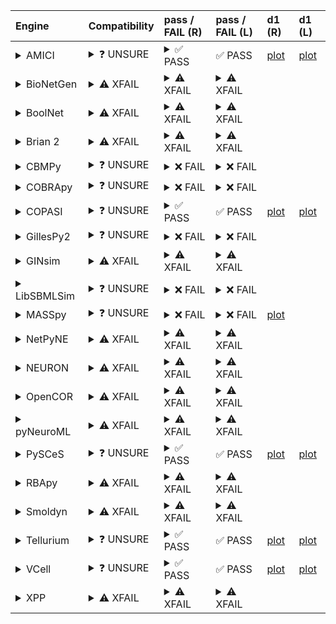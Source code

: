 | Engine                                                                                                                                     | Compatibility                                                                                                                                                                                                       | pass / FAIL (R)                                                                                                                                                                                                                                                                                                                                                                                                                                                                                                                                                                                                                                                                    | pass / FAIL (L)                                                                                                                                                                                                                                                                                                                                                                                   | d1 (R)                                                                  | d1 (L)                                                                 |
|:-------------------------------------------------------------------------------------------------------------------------------------------|:--------------------------------------------------------------------------------------------------------------------------------------------------------------------------------------------------------------------|:-----------------------------------------------------------------------------------------------------------------------------------------------------------------------------------------------------------------------------------------------------------------------------------------------------------------------------------------------------------------------------------------------------------------------------------------------------------------------------------------------------------------------------------------------------------------------------------------------------------------------------------------------------------------------------------|:--------------------------------------------------------------------------------------------------------------------------------------------------------------------------------------------------------------------------------------------------------------------------------------------------------------------------------------------------------------------------------------------------|:------------------------------------------------------------------------|:-----------------------------------------------------------------------|
| <details><summary>AMICI</summary>https://docs.biosimulators.org/Biosimulators_AMICI/<br></details>                                         | <details><summary>&#10067; UNSURE</summary>The file extensions ('xml', 'sedml') suggest the input file types may not be compatibe with AMICI.<br><br>SBML and SED-ML are compatible with AMICI.</details>           | <details><summary>&#9989; PASS</summary><a href="https://api.biosimulations.org/runs/6756edd8707aa641045f4aa4">view</a><br><a href="https://api.biosimulations.org/results/6756edd8707aa641045f4aa4/download">download</a><br><a href="https://api.biosimulations.org/logs/6756edd8707aa641045f4aa4?includeOutput=true">logs</a><br><br></details>                                                                                                                                                                                                                                                                                                                                 | &#9989; PASS                                                                                                                                                                                                                                                                                                                                                                                      | <a href="d1_plots_remote\amici_autogen_plot_for_task1.pdf">plot</a>     | <a href="d1_plots_local\amici_autogen_plot_for_task1.pdf">plot</a>     |
| <details><summary>BioNetGen</summary>https://docs.biosimulators.org/Biosimulators_BioNetGen/<br></details>                                 | <details><summary>&#9888; XFAIL</summary>EXPECTED FAIL<br><br>Only BNGL, SED-ML are compatible with BioNetGen.</details>                                                                                            | <details><summary>&#9888; XFAIL</summary>EXPECTED FAIL<br><br><a href="https://api.biosimulations.org/runs/6756eddd707aa641045f4aa8">view</a><br><a href="https://api.biosimulations.org/results/6756eddd707aa641045f4aa8/download">download</a><br><a href="https://api.biosimulations.org/logs/6756eddd707aa641045f4aa8?includeOutput=true">logs</a><br><br>ERROR MESSAGE:<br>`/root/archive.omex` is not a valid COMBINE/OMEX archive.<br>  - The SED-ML file at location `./BIOMD0000000001_url.sedml` is invalid.<br>    - Simulation `auto_ten_seconds` is invalid.<br>      - Algorithm has an invalid KiSAO id `KISAO_0000694`.<br><br>ERROR TYPE:<br>ValueError</details> | <details><summary>&#9888; XFAIL</summary>EXPECTED FAIL<br><br>ERROR MESSAGE:<br>`/root/in/BIOMD0000000001_url.omex` is not a valid COMBINE/OMEX archive.<br>  - The SED-ML file at location `./BIOMD0000000001_url.sedml` is invalid.<br>    - Simulation `auto_ten_seconds` is invalid.<br>      - Algorithm has an invalid KiSAO id `KISAO_0000694`.<br><br>ERROR TYPE:<br>ValueError</details> |                                                                         |                                                                        |
| <details><summary>BoolNet</summary>https://docs.biosimulators.org/Biosimulators_BoolNet/<br></details>                                     | <details><summary>&#9888; XFAIL</summary>EXPECTED FAIL<br><br>Only SBML-qual, SED-ML are compatible with BoolNet.</details>                                                                                         | <details><summary>&#9888; XFAIL</summary>EXPECTED FAIL<br><br><a href="https://api.biosimulations.org/runs/6756eddf9fa297efdca2113d">view</a><br><a href="https://api.biosimulations.org/results/6756eddf9fa297efdca2113d/download">download</a><br><a href="https://api.biosimulations.org/logs/6756eddf9fa297efdca2113d?includeOutput=true">logs</a><br><br>ERROR MESSAGE:<br>`/root/archive.omex` is not a valid COMBINE/OMEX archive.<br>  - The SED-ML file at location `./BIOMD0000000001_url.sedml` is invalid.<br>    - Simulation `auto_ten_seconds` is invalid.<br>      - Algorithm has an invalid KiSAO id `KISAO_0000694`.<br><br>ERROR TYPE:<br>ValueError</details> | <details><summary>&#9888; XFAIL</summary>EXPECTED FAIL<br><br>ERROR MESSAGE:<br>`/root/in/BIOMD0000000001_url.omex` is not a valid COMBINE/OMEX archive.<br>  - The SED-ML file at location `./BIOMD0000000001_url.sedml` is invalid.<br>    - Simulation `auto_ten_seconds` is invalid.<br>      - Algorithm has an invalid KiSAO id `KISAO_0000694`.<br><br>ERROR TYPE:<br>ValueError</details> |                                                                         |                                                                        |
| <details><summary>Brian 2</summary>https://docs.biosimulators.org/Biosimulators_pyNeuroML/<br></details>                                   | <details><summary>&#9888; XFAIL</summary>EXPECTED FAIL<br><br>Only NeuroML, SED-ML are compatible with Brian 2.</details>                                                                                           | <details><summary>&#9888; XFAIL</summary>EXPECTED FAIL<br><br><a href="https://api.biosimulations.org/runs/6756eddbc3054f763d5593c1">view</a><br><a href="https://api.biosimulations.org/results/6756eddbc3054f763d5593c1/download">download</a><br><a href="https://api.biosimulations.org/logs/6756eddbc3054f763d5593c1?includeOutput=true">logs</a><br><br>ERROR MESSAGE:<br>No module named 'libsbml'<br><br>ERROR TYPE:<br>ModuleNotFoundError</details>                                                                                                                                                                                                                      | <details><summary>&#9888; XFAIL</summary>EXPECTED FAIL<br><br>ERROR MESSAGE:<br>No module named 'libsbml'<br><br>ERROR TYPE:<br>ModuleNotFoundError</details>                                                                                                                                                                                                                                     |                                                                         |                                                                        |
| <details><summary>CBMPy</summary>https://docs.biosimulators.org/Biosimulators_CBMPy/<br></details>                                         | <details><summary>&#10067; UNSURE</summary>The file extensions ('xml', 'sedml') suggest the input file types may not be compatibe with CBMPy.<br><br>SBML and SED-ML are compatible with CBMPy.</details>           | <details><summary>&#10060; FAIL</summary><a href="https://api.biosimulations.org/runs/6756ede29fa297efdca21143">view</a><br><a href="https://api.biosimulations.org/results/6756ede29fa297efdca21143/download">download</a><br><a href="https://api.biosimulations.org/logs/6756ede29fa297efdca21143?includeOutput=true">logs</a><br><br>ERROR MESSAGE:<br>`/root/archive.omex` is not a valid COMBINE/OMEX archive.<br>  - The SED-ML file at location `./BIOMD0000000001_url.sedml` is invalid.<br>    - Simulation `auto_ten_seconds` is invalid.<br>      - Algorithm has an invalid KiSAO id `KISAO_0000694`.<br><br>ERROR TYPE:<br>ValueError</details>                      | <details><summary>&#10060; FAIL</summary>ERROR MESSAGE:<br>`/root/in/BIOMD0000000001_url.omex` is not a valid COMBINE/OMEX archive.<br>  - The SED-ML file at location `./BIOMD0000000001_url.sedml` is invalid.<br>    - Simulation `auto_ten_seconds` is invalid.<br>      - Algorithm has an invalid KiSAO id `KISAO_0000694`.<br><br>ERROR TYPE:<br>ValueError</details>                      |                                                                         |                                                                        |
| <details><summary>COBRApy</summary>https://docs.biosimulators.org/Biosimulators_COBRApy/<br>Only allows steady state simulations</details> | <details><summary>&#10067; UNSURE</summary>The file extensions ('xml', 'sedml') suggest the input file types may not be compatibe with COBRApy.<br><br>SBML and SED-ML are compatible with COBRApy.</details>       | <details><summary>&#10060; FAIL</summary><a href="https://api.biosimulations.org/runs/6756ede49fa297efdca21147">view</a><br><a href="https://api.biosimulations.org/results/6756ede49fa297efdca21147/download">download</a><br><a href="https://api.biosimulations.org/logs/6756ede49fa297efdca21147?includeOutput=true">logs</a><br><br>ERROR MESSAGE:<br>`/root/archive.omex` is not a valid COMBINE/OMEX archive.<br>  - The SED-ML file at location `./BIOMD0000000001_url.sedml` is invalid.<br>    - Simulation `auto_ten_seconds` is invalid.<br>      - Algorithm has an invalid KiSAO id `KISAO_0000694`.<br><br>ERROR TYPE:<br>ValueError</details>                      | <details><summary>&#10060; FAIL</summary>ERROR MESSAGE:<br>`/root/in/BIOMD0000000001_url.omex` is not a valid COMBINE/OMEX archive.<br>  - The SED-ML file at location `./BIOMD0000000001_url.sedml` is invalid.<br>    - Simulation `auto_ten_seconds` is invalid.<br>      - Algorithm has an invalid KiSAO id `KISAO_0000694`.<br><br>ERROR TYPE:<br>ValueError</details>                      |                                                                         |                                                                        |
| <details><summary>COPASI</summary>https://docs.biosimulators.org/Biosimulators_COPASI/<br></details>                                       | <details><summary>&#10067; UNSURE</summary>The file extensions ('xml', 'sedml') suggest the input file types may not be compatibe with COPASI.<br><br>SBML and SED-ML are compatible with COPASI.</details>         | <details><summary>&#9989; PASS</summary><a href="https://api.biosimulations.org/runs/6756ede7c3054f763d5593ce">view</a><br><a href="https://api.biosimulations.org/results/6756ede7c3054f763d5593ce/download">download</a><br><a href="https://api.biosimulations.org/logs/6756ede7c3054f763d5593ce?includeOutput=true">logs</a><br><br></details>                                                                                                                                                                                                                                                                                                                                 | &#9989; PASS                                                                                                                                                                                                                                                                                                                                                                                      | <a href="d1_plots_remote\copasi_autogen_plot_for_task1.pdf">plot</a>    | <a href="d1_plots_local\copasi_autogen_plot_for_task1.pdf">plot</a>    |
| <details><summary>GillesPy2</summary>https://docs.biosimulators.org/Biosimulators_GillesPy2/<br></details>                                 | <details><summary>&#10067; UNSURE</summary>The file extensions ('xml', 'sedml') suggest the input file types may not be compatibe with GillesPy2.<br><br>SBML and SED-ML are compatible with GillesPy2.</details>   | <details><summary>&#10060; FAIL</summary><a href="https://api.biosimulations.org/runs/6756edeb9fa297efdca2114c">view</a><br><a href="https://api.biosimulations.org/results/6756edeb9fa297efdca2114c/download">download</a><br><a href="https://api.biosimulations.org/logs/6756edeb9fa297efdca2114c?includeOutput=true">logs</a><br><br>ERROR MESSAGE:<br>`/root/archive.omex` is not a valid COMBINE/OMEX archive.<br>  - The SED-ML file at location `./BIOMD0000000001_url.sedml` is invalid.<br>    - Simulation `auto_ten_seconds` is invalid.<br>      - Algorithm has an invalid KiSAO id `KISAO_0000694`.<br><br>ERROR TYPE:<br>ValueError</details>                      | <details><summary>&#10060; FAIL</summary>ERROR MESSAGE:<br>`/root/in/BIOMD0000000001_url.omex` is not a valid COMBINE/OMEX archive.<br>  - The SED-ML file at location `./BIOMD0000000001_url.sedml` is invalid.<br>    - Simulation `auto_ten_seconds` is invalid.<br>      - Algorithm has an invalid KiSAO id `KISAO_0000694`.<br><br>ERROR TYPE:<br>ValueError</details>                      |                                                                         |                                                                        |
| <details><summary>GINsim</summary>https://docs.biosimulators.org/Biosimulators_GINsim/<br></details>                                       | <details><summary>&#9888; XFAIL</summary>EXPECTED FAIL<br><br>Only SBML-qual, SED-ML are compatible with GINsim.</details>                                                                                          | <details><summary>&#9888; XFAIL</summary>EXPECTED FAIL<br><br><a href="https://api.biosimulations.org/runs/6756edee707aa641045f4ac7">view</a><br><a href="https://api.biosimulations.org/results/6756edee707aa641045f4ac7/download">download</a><br><a href="https://api.biosimulations.org/logs/6756edee707aa641045f4ac7?includeOutput=true">logs</a><br><br>ERROR MESSAGE:<br>`/root/archive.omex` is not a valid COMBINE/OMEX archive.<br>  - The SED-ML file at location `./BIOMD0000000001_url.sedml` is invalid.<br>    - Simulation `auto_ten_seconds` is invalid.<br>      - Algorithm has an invalid KiSAO id `KISAO_0000694`.<br><br>ERROR TYPE:<br>ValueError</details> | <details><summary>&#9888; XFAIL</summary>EXPECTED FAIL<br><br>ERROR MESSAGE:<br>`/root/in/BIOMD0000000001_url.omex` is not a valid COMBINE/OMEX archive.<br>  - The SED-ML file at location `./BIOMD0000000001_url.sedml` is invalid.<br>    - Simulation `auto_ten_seconds` is invalid.<br>      - Algorithm has an invalid KiSAO id `KISAO_0000694`.<br><br>ERROR TYPE:<br>ValueError</details> |                                                                         |                                                                        |
| <details><summary>LibSBMLSim</summary>https://docs.biosimulators.org/Biosimulators_LibSBMLSim/<br></details>                               | <details><summary>&#10067; UNSURE</summary>The file extensions ('xml', 'sedml') suggest the input file types may not be compatibe with LibSBMLSim.<br><br>SBML and SED-ML are compatible with LibSBMLSim.</details> | <details><summary>&#10060; FAIL</summary><a href="https://api.biosimulations.org/runs/6756edf0c3054f763d5593f3">view</a><br><a href="https://api.biosimulations.org/results/6756edf0c3054f763d5593f3/download">download</a><br><a href="https://api.biosimulations.org/logs/6756edf0c3054f763d5593f3?includeOutput=true">logs</a><br><br>ERROR MESSAGE:<br>`/root/archive.omex` is not a valid COMBINE/OMEX archive.<br>  - The SED-ML file at location `./BIOMD0000000001_url.sedml` is invalid.<br>    - Simulation `auto_ten_seconds` is invalid.<br>      - Algorithm has an invalid KiSAO id `KISAO_0000694`.<br><br>ERROR TYPE:<br>ValueError</details>                      | <details><summary>&#10060; FAIL</summary>ERROR MESSAGE:<br>`/root/in/BIOMD0000000001_url.omex` is not a valid COMBINE/OMEX archive.<br>  - The SED-ML file at location `./BIOMD0000000001_url.sedml` is invalid.<br>    - Simulation `auto_ten_seconds` is invalid.<br>      - Algorithm has an invalid KiSAO id `KISAO_0000694`.<br><br>ERROR TYPE:<br>ValueError</details>                      |                                                                         |                                                                        |
| <details><summary>MASSpy</summary>https://docs.biosimulators.org/Biosimulators_MASSpy/<br></details>                                       | <details><summary>&#10067; UNSURE</summary>The file extensions ('xml', 'sedml') suggest the input file types may not be compatibe with MASSpy.<br><br>SBML and SED-ML are compatible with MASSpy.</details>         | <details><summary>&#10060; FAIL</summary><a href="https://api.biosimulations.org/runs/6756edf3c3054f763d559405">view</a><br><a href="https://api.biosimulations.org/results/6756edf3c3054f763d559405/download">download</a><br><a href="https://api.biosimulations.org/logs/6756edf3c3054f763d559405?includeOutput=true">logs</a><br><br>ERROR MESSAGE:<br>The COMBINE/OMEX did not execute successfully:<br><br>  The SED document did not execute successfully:<br>  <br>    Could not load MassModel 'BIOMD0000000001'<br><br>ERROR TYPE:<br>CombineArchiveExecutionError</details>                                                                                             | <details><summary>&#10060; FAIL</summary>ERROR MESSAGE:<br>`/root/in/BIOMD0000000001_url.omex` is not a valid COMBINE/OMEX archive.<br>  - The SED-ML file at location `./BIOMD0000000001_url.sedml` is invalid.<br>    - Simulation `auto_ten_seconds` is invalid.<br>      - Algorithm has an invalid KiSAO id `KISAO_0000694`.<br><br>ERROR TYPE:<br>ValueError</details>                      | <a href="d1_plots_remote\masspy_autogen_plot_for_task1.pdf">plot</a>    |                                                                        |
| <details><summary>NetPyNE</summary>https://docs.biosimulators.org/Biosimulators_pyNeuroML/<br></details>                                   | <details><summary>&#9888; XFAIL</summary>EXPECTED FAIL<br><br>Only NeuroML, SED-ML are compatible with NetPyNE.</details>                                                                                           | <details><summary>&#9888; XFAIL</summary>EXPECTED FAIL<br><br><a href="https://api.biosimulations.org/runs/6756edf6c3054f763d559411">view</a><br><a href="https://api.biosimulations.org/results/6756edf6c3054f763d559411/download">download</a><br><a href="https://api.biosimulations.org/logs/6756edf6c3054f763d559411?includeOutput=true">logs</a><br><br>ERROR MESSAGE:<br>No module named 'libsbml'<br><br>ERROR TYPE:<br>ModuleNotFoundError</details>                                                                                                                                                                                                                      | <details><summary>&#9888; XFAIL</summary>EXPECTED FAIL<br><br>ERROR MESSAGE:<br>No module named 'libsbml'<br><br>ERROR TYPE:<br>ModuleNotFoundError</details>                                                                                                                                                                                                                                     |                                                                         |                                                                        |
| <details><summary>NEURON</summary>https://docs.biosimulators.org/Biosimulators_pyNeuroML/<br></details>                                    | <details><summary>&#9888; XFAIL</summary>EXPECTED FAIL<br><br>Only NeuroML, SED-ML are compatible with NEURON.</details>                                                                                            | <details><summary>&#9888; XFAIL</summary>EXPECTED FAIL<br><br><a href="https://api.biosimulations.org/runs/6756edf99fa297efdca21180">view</a><br><a href="https://api.biosimulations.org/results/6756edf99fa297efdca21180/download">download</a><br><a href="https://api.biosimulations.org/logs/6756edf99fa297efdca21180?includeOutput=true">logs</a><br><br>ERROR MESSAGE:<br>No module named 'libsbml'<br><br>ERROR TYPE:<br>ModuleNotFoundError</details>                                                                                                                                                                                                                      | <details><summary>&#9888; XFAIL</summary>EXPECTED FAIL<br><br>ERROR MESSAGE:<br>No module named 'libsbml'<br><br>ERROR TYPE:<br>ModuleNotFoundError</details>                                                                                                                                                                                                                                     |                                                                         |                                                                        |
| <details><summary>OpenCOR</summary>https://docs.biosimulators.org/Biosimulators_OpenCOR/<br></details>                                     | <details><summary>&#9888; XFAIL</summary>EXPECTED FAIL<br><br>Only CellML, SED-ML are compatible with OpenCOR.</details>                                                                                            | <details><summary>&#9888; XFAIL</summary>EXPECTED FAIL<br><br><a href="https://api.biosimulations.org/runs/6756edfcc3054f763d559421">view</a><br><a href="https://api.biosimulations.org/results/6756edfcc3054f763d559421/download">download</a><br><a href="https://api.biosimulations.org/logs/6756edfcc3054f763d559421?includeOutput=true">logs</a><br><br>ERROR MESSAGE:<br>No module named 'libsbml'<br><br>ERROR TYPE:<br>ModuleNotFoundError</details>                                                                                                                                                                                                                      | <details><summary>&#9888; XFAIL</summary>EXPECTED FAIL<br><br>ERROR MESSAGE:<br>No module named 'libsbml'<br><br>ERROR TYPE:<br>ModuleNotFoundError</details>                                                                                                                                                                                                                                     |                                                                         |                                                                        |
| <details><summary>pyNeuroML</summary>https://docs.biosimulators.org/Biosimulators_pyNeuroML/<br></details>                                 | <details><summary>&#9888; XFAIL</summary>EXPECTED FAIL<br><br>Only NeuroML, SED-ML are compatible with pyNeuroML.</details>                                                                                         | <details><summary>&#9888; XFAIL</summary>EXPECTED FAIL<br><br><a href="https://api.biosimulations.org/runs/6756edff707aa641045f4af8">view</a><br><a href="https://api.biosimulations.org/results/6756edff707aa641045f4af8/download">download</a><br><a href="https://api.biosimulations.org/logs/6756edff707aa641045f4af8?includeOutput=true">logs</a><br><br>ERROR MESSAGE:<br>No module named 'libsbml'<br><br>ERROR TYPE:<br>ModuleNotFoundError</details>                                                                                                                                                                                                                      | <details><summary>&#9888; XFAIL</summary>EXPECTED FAIL<br><br>ERROR MESSAGE:<br>No module named 'libsbml'<br><br>ERROR TYPE:<br>ModuleNotFoundError</details>                                                                                                                                                                                                                                     |                                                                         |                                                                        |
| <details><summary>PySCeS</summary>https://docs.biosimulators.org/Biosimulators_PySCeS/<br></details>                                       | <details><summary>&#10067; UNSURE</summary>The file extensions ('xml', 'sedml') suggest the input file types may not be compatibe with PySCeS.<br><br>SBML and SED-ML are compatible with PySCeS.</details>         | <details><summary>&#9989; PASS</summary><a href="https://api.biosimulations.org/runs/6756ee01707aa641045f4b01">view</a><br><a href="https://api.biosimulations.org/results/6756ee01707aa641045f4b01/download">download</a><br><a href="https://api.biosimulations.org/logs/6756ee01707aa641045f4b01?includeOutput=true">logs</a><br><br></details>                                                                                                                                                                                                                                                                                                                                 | &#9989; PASS                                                                                                                                                                                                                                                                                                                                                                                      | <a href="d1_plots_remote\pysces_autogen_plot_for_task1.pdf">plot</a>    | <a href="d1_plots_local\pysces_autogen_plot_for_task1.pdf">plot</a>    |
| <details><summary>RBApy</summary>https://docs.biosimulators.org/Biosimulators_RBApy/<br></details>                                         | <details><summary>&#9888; XFAIL</summary>EXPECTED FAIL<br><br>Only RBApy, SED-ML are compatible with RBApy.</details>                                                                                               | <details><summary>&#9888; XFAIL</summary>EXPECTED FAIL<br><br><a href="https://api.biosimulations.org/runs/6756ee049fa297efdca2119c">view</a><br><a href="https://api.biosimulations.org/results/6756ee049fa297efdca2119c/download">download</a><br><a href="https://api.biosimulations.org/logs/6756ee049fa297efdca2119c?includeOutput=true">logs</a><br><br>ERROR MESSAGE:<br>`/root/archive.omex` is not a valid COMBINE/OMEX archive.<br>  - The SED-ML file at location `./BIOMD0000000001_url.sedml` is invalid.<br>    - Simulation `auto_ten_seconds` is invalid.<br>      - Algorithm has an invalid KiSAO id `KISAO_0000694`.<br><br>ERROR TYPE:<br>ValueError</details> | <details><summary>&#9888; XFAIL</summary>EXPECTED FAIL<br><br>ERROR MESSAGE:<br>`/root/in/BIOMD0000000001_url.omex` is not a valid COMBINE/OMEX archive.<br>  - The SED-ML file at location `./BIOMD0000000001_url.sedml` is invalid.<br>    - Simulation `auto_ten_seconds` is invalid.<br>      - Algorithm has an invalid KiSAO id `KISAO_0000694`.<br><br>ERROR TYPE:<br>ValueError</details> |                                                                         |                                                                        |
| <details><summary>Smoldyn</summary>https://smoldyn.readthedocs.io/en/latest/python/api.html#sed-ml-combine-biosimulators-api<br></details> | <details><summary>&#9888; XFAIL</summary>EXPECTED FAIL<br><br>Only Smoldyn, SED-ML are compatible with Smoldyn.</details>                                                                                           | <details><summary>&#9888; XFAIL</summary>EXPECTED FAIL<br><br><a href="https://api.biosimulations.org/runs/6756ee06c3054f763d559441">view</a><br><a href="https://api.biosimulations.org/results/6756ee06c3054f763d559441/download">download</a><br><a href="https://api.biosimulations.org/logs/6756ee06c3054f763d559441?includeOutput=true">logs</a><br><br>ERROR MESSAGE:<br>No module named 'libsbml'<br><br>ERROR TYPE:<br>ModuleNotFoundError</details>                                                                                                                                                                                                                      | <details><summary>&#9888; XFAIL</summary>EXPECTED FAIL<br><br>ERROR MESSAGE:<br>Error unknown. The log.yml containing error information was not found.<br><br></details>                                                                                                                                                                                                                          |                                                                         |                                                                        |
| <details><summary>Tellurium</summary>https://docs.biosimulators.org/Biosimulators_tellurium/<br></details>                                 | <details><summary>&#10067; UNSURE</summary>The file extensions ('xml', 'sedml') suggest the input file types may not be compatibe with Tellurium.<br><br>SBML and SED-ML are compatible with Tellurium.</details>   | <details><summary>&#9989; PASS</summary><a href="https://api.biosimulations.org/runs/6756ee09c3054f763d55945d">view</a><br><a href="https://api.biosimulations.org/results/6756ee09c3054f763d55945d/download">download</a><br><a href="https://api.biosimulations.org/logs/6756ee09c3054f763d55945d?includeOutput=true">logs</a><br><br></details>                                                                                                                                                                                                                                                                                                                                 | &#9989; PASS                                                                                                                                                                                                                                                                                                                                                                                      | <a href="d1_plots_remote\tellurium_autogen_plot_for_task1.pdf">plot</a> | <a href="d1_plots_local\tellurium_autogen_plot_for_task1.pdf">plot</a> |
| <details><summary>VCell</summary>https://github.com/virtualcell/vcell<br></details>                                                        | <details><summary>&#10067; UNSURE</summary>The file extensions ('xml', 'sedml') suggest the input file types may not be compatibe with VCell.<br><br>SBML, BNGL and SED-ML are compatible with VCell.</details>     | <details><summary>&#9989; PASS</summary><a href="https://api.biosimulations.org/runs/6756ee0f707aa641045f4b3f">view</a><br><a href="https://api.biosimulations.org/results/6756ee0f707aa641045f4b3f/download">download</a><br><a href="https://api.biosimulations.org/logs/6756ee0f707aa641045f4b3f?includeOutput=true">logs</a><br><br></details>                                                                                                                                                                                                                                                                                                                                 | &#9989; PASS                                                                                                                                                                                                                                                                                                                                                                                      | <a href="d1_plots_remote\vcell_autogen_plot_for_task1.pdf">plot</a>     | <a href="d1_plots_local\vcell_autogen_plot_for_task1.pdf">plot</a>     |
| <details><summary>XPP</summary>https://docs.biosimulators.org/Biosimulators_XPP/<br></details>                                             | <details><summary>&#9888; XFAIL</summary>EXPECTED FAIL<br><br>Only XPP, SED-ML are compatible with XPP.</details>                                                                                                   | <details><summary>&#9888; XFAIL</summary>EXPECTED FAIL<br><br><a href="https://api.biosimulations.org/runs/6756ee12707aa641045f4b51">view</a><br><a href="https://api.biosimulations.org/results/6756ee12707aa641045f4b51/download">download</a><br><a href="https://api.biosimulations.org/logs/6756ee12707aa641045f4b51?includeOutput=true">logs</a><br><br>ERROR MESSAGE:<br>No module named 'libsbml'<br><br>ERROR TYPE:<br>ModuleNotFoundError</details>                                                                                                                                                                                                                      | <details><summary>&#9888; XFAIL</summary>EXPECTED FAIL<br><br>ERROR MESSAGE:<br>No module named 'libsbml'<br><br>ERROR TYPE:<br>ModuleNotFoundError</details>                                                                                                                                                                                                                                     |                                                                         |                                                                        |